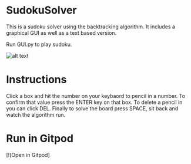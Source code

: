 # SudokuSolver
This is a sudoku solver using the backtracking algorithm. It includes a graphical GUI as well as a text based version.

Run GUI.py to play sudoku.

![alt text](https://github.com/NV1/SudokuSolver/blob/sudokuGui.png/image.jpg?raw=true)
# Instructions
Click a box and hit the number on your keybaord to pencil in a number. To confirm that value press the ENTER key on that box. To delete a pencil in you can click DEL. Finally to solve the board press SPACE, sit back and watch the algorithm run.



# Run in Gitpod

[![Open in Gitpod]
